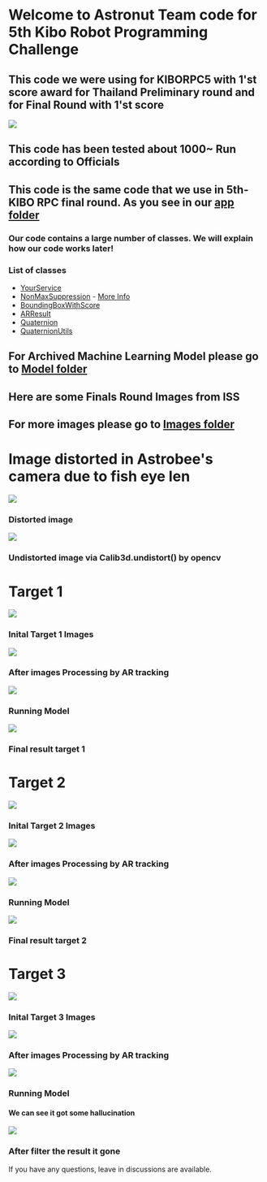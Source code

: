 # Welcome to Astronut Team code for 5th Kibo Robot Programming Challenge
## This code we were using for KIBORPC5 with 1'st score award for Thailand Preliminary round and for Final Round with 1'st score 
<img src="/Readme Images/Awards.jpg">

## This code has been tested about 1000~ Run according to Officials
## This code is the same code that we use in 5th-KIBO RPC final round. As you see in our [app folder](app/src/main/java/jp/jaxa/iss/kibo/rpc/thailand) <br />
### Our code contains a large number of classes. We will explain how our code works later! 
### List of classes 
- [YourService](app/src/main/java/jp/jaxa/iss/kibo/rpc/thailand/YourService.java) 
- [NonMaxSuppression](app/src/main/java/jp/jaxa/iss/kibo/rpc/thailand/NonMaxSuppression.java) - [More Info](https://github.com/KIBO-Astronut/5th-KIBO/blob/main/explain_class/Readme_Text/NMS.md)
- [BoundingBoxWithScore](app/src/main/java/jp/jaxa/iss/kibo/rpc/thailand/BoundingBoxWithScore.java) 
- [ARResult](app/src/main/java/jp/jaxa/iss/kibo/rpc/thailand/ARResult.java) 
- [Quaternion](app/src/main/java/jp/jaxa/iss/kibo/rpc/thailand/Quaternion.java) 
- [QuaternionUtils](app/src/main/java/jp/jaxa/iss/kibo/rpc/thailand/QuaternionUtils.java) 

## For Archived Machine Learning Model please go to [Model folder](https://github.com/KIBO-Astronut/5th-KIBO/tree/main/Tensorflow%20Lite%20model) 
## Here are some Finals Round Images from ISS
## For more images please go to [Images folder](https://github.com/KIBO-Astronut/5th-KIBO/tree/main/Readme%20Images/ImageFromISS)

# Image distorted in Astrobee's camera due to fish eye len

<img src="Readme Images/ImageFromISS/EMR-2.png"> 

### Distorted image
<img src="Readme Images/ImageFromISS/Pre-2.png"> 

### Undistorted image via Calib3d.undistort() by opencv
# Target 1
<img src="Readme Images/ImageFromISS/Pre-1.png">

### Inital Target 1 Images

<img src="Readme Images/ImageFromISS/post_1.png">

### After images Processing by AR tracking

<img src="Readme Images/ImageFromISS/before_iou_1.png">

### Running Model

<img src="Readme Images/ImageFromISS/after_iou_1.png">

### Final result target 1

# Target 2

<img src="Readme Images/ImageFromISS/Pre-2.png">

### Inital Target 2 Images

<img src="Readme Images/ImageFromISS/post_2.png">

### After images Processing by AR tracking

<img src="Readme Images/ImageFromISS/before_iou_2.png">

### Running Model

<img src="Readme Images/ImageFromISS/after_iou_2.png">

### Final result target 2
# Target 3

<img src="Readme Images/ImageFromISS/Pre-3.png">

### Inital Target 3 Images

<img src="Readme Images/ImageFromISS/post_3.png">

### After images Processing by AR tracking

<img src="Readme Images/ImageFromISS/before_iou_3.png">

### Running Model
#### We can see it got some hallucination

<img src="Readme Images/ImageFromISS/after_iou_3.png">

### After filter the result it gone
If you have any questions, leave in discussions are available.



